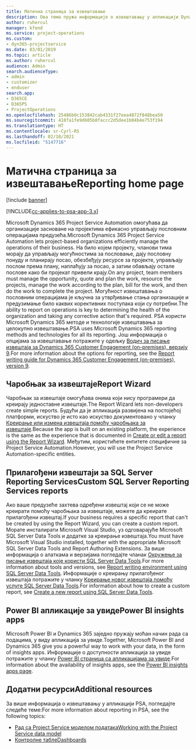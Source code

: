 ```yaml
---
title: Матична страница за извештавање
description: Ова тема пружа информације о извештавању у апликацији Dynamics 365 Project Service Automation.
author: ruhercul
manager: kfend
ms.service: project-operations
ms.custom:
- dyn365-projectservice
ms.date: 03/01/2019
ms.topic: article
ms.author: ruhercul
audience: Admin
search.audienceType:
- admin
- customizer
- enduser
search.app:
- D365CE
- D365PS
- ProjectOperations
ms.openlocfilehash: 25486b0c153842cab4331f27eea4872f848bea50
ms.sourcegitcommit: 418fa1fe9d605b8faccc2d5dee1b04b4e753f194
ms.translationtype: HT
ms.contentlocale: sr-Cyrl-RS
ms.lasthandoff: 02/10/2021
ms.locfileid: "5147716"
---
```

# <a name="reporting-home-page"></a><span data-ttu-id="82a64-103">Матична страница за извештавање</span><span class="sxs-lookup"><span data-stu-id="82a64-103">Reporting home page</span></span>

[!include [banner](../includes/psa-now-project-operations.md)]

[!INCLUDE[cc-applies-to-psa-app-3.x](../includes/cc-applies-to-psa-app-3x.md)]

<span data-ttu-id="82a64-104">Microsoft Dynamics 365 Project Service Automation омогућава да организације засноване на пројектима ефикасно управљају пословним операцијама предузећа.</span><span class="sxs-lookup"><span data-stu-id="82a64-104">Microsoft Dynamics 365 Project Service Automation lets project-based organizations efficiently manage the operations of their business.</span></span> <span data-ttu-id="82a64-105">На било којем пројекту, чланови тима морају да управљају могућностима за пословање, дају пословну понуду и планирају посао, обезбеђују ресурсе за пројекте, управљају послом према плану, наплаћују за посао, а затим обављају остале послове како би пројекат привели крају.</span><span class="sxs-lookup"><span data-stu-id="82a64-105">On any project, team members must manage the opportunity, quote and plan the work, resource the projects, manage the work according to the plan, bill for the work, and then do the work to complete the project.</span></span> <span data-ttu-id="82a64-106">Могућност извештавања о пословним операцијама је кључна за утврђивање стања организације и предузимање било каквих корективних поступака који су потребни.</span><span class="sxs-lookup"><span data-stu-id="82a64-106">The ability to report on operations is key to determining the health of the organization and taking any corrective action that's required.</span></span> <span data-ttu-id="82a64-107">PSA користи Microsoft Dynamics 365 методе и технологије извештавања за целокупно извештавање.</span><span class="sxs-lookup"><span data-stu-id="82a64-107">PSA uses Microsoft Dynamics 365 reporting methods and technologies for all its reporting.</span></span> <span data-ttu-id="82a64-108">Још информација о опцијама за извештавање потражите у одељку [Водич за писање извештаја за Dynamics 365 Customer Engagement (on-premises), верзију 9](https://docs.microsoft.com/dynamics365/customerengagement/on-premises/analytics/reporting-analytics-with-dynamics-365).</span><span class="sxs-lookup"><span data-stu-id="82a64-108">For more information about the options for reporting, see the [Report writing guide for Dynamics 365 Customer Engagement (on-premises), version 9](https://docs.microsoft.com/dynamics365/customerengagement/on-premises/analytics/reporting-analytics-with-dynamics-365).</span></span>

## <a name="report-wizard"></a><span data-ttu-id="82a64-109">Чаробњак за извештаје</span><span class="sxs-lookup"><span data-stu-id="82a64-109">Report Wizard</span></span>

<span data-ttu-id="82a64-110">Чаробњак за извештаје омогућава онима који нису програмери да креирају једноставне извештаје.</span><span class="sxs-lookup"><span data-stu-id="82a64-110">The Report Wizard lets non-developers create simple reports.</span></span> <span data-ttu-id="82a64-111">Будући да је апликација развијена на постојећој платформи, искуство је исто као искуство документовано у чланку [Креирање или измена извештаја помоћу чаробњака за извештаје](https://docs.microsoft.com/dynamics365/customerengagement/on-premises/basics/create-edit-copy-report-wizard).</span><span class="sxs-lookup"><span data-stu-id="82a64-111">Because the app is built on an existing platform, the experience is the same as the experience that is documented in [Create or edit a report using the Report Wizard](https://docs.microsoft.com/dynamics365/customerengagement/on-premises/basics/create-edit-copy-report-wizard).</span></span> <span data-ttu-id="82a64-112">Међутим, користићете ентитете специфичне за Project Service Automation.</span><span class="sxs-lookup"><span data-stu-id="82a64-112">However, you will use the Project Service Automation-specific entities.</span></span>

## <a name="custom-sql-server-reporting-services-reports"></a><span data-ttu-id="82a64-113">Прилагођени извештаји за SQL Server Reporting Services</span><span class="sxs-lookup"><span data-stu-id="82a64-113">Custom SQL Server Reporting Services reports</span></span>

<span data-ttu-id="82a64-114">Ако ваше предузеће захтева одређени извештај који се не може креирати помоћу чаробњака за извештаје, можете да креирате прилагођени извештај.</span><span class="sxs-lookup"><span data-stu-id="82a64-114">If your business requires a specific report that can't be created by using the Report Wizard, you can create a custom report.</span></span> <span data-ttu-id="82a64-115">Морате инсталирати Microsoft Visual Studio, уз одговарајуће Microsoft SQL Server Data Tools и додатке за креирање извештаја.</span><span class="sxs-lookup"><span data-stu-id="82a64-115">You must have Microsoft Visual Studio installed, together with the appropriate Microsoft SQL Server Data Tools and Report Authoring Extensions.</span></span> <span data-ttu-id="82a64-116">За више информација о алаткама и верзијама погледајте чланак [Окружење за писање извештаја које користи SQL Server Data Tools](https://docs.microsoft.com/dynamics365/customerengagement/on-premises/analytics/report-writing-environment-using-sql-server-data-tools).</span><span class="sxs-lookup"><span data-stu-id="82a64-116">For more information about tools and versions, see [Report writing environment using SQL Server Data Tools](https://docs.microsoft.com/dynamics365/customerengagement/on-premises/analytics/report-writing-environment-using-sql-server-data-tools).</span></span> <span data-ttu-id="82a64-117">Информације о креирању прилагођеног извештаја потражите у чланку [Креирање новог извештаја помоћу услуге SQL Server Data Tools](https://docs.microsoft.com/dynamics365/customerengagement/on-premises/analytics/create-a-new-report-using-sql-server-data-tools).</span><span class="sxs-lookup"><span data-stu-id="82a64-117">For information about how to create a custom report, see [Create a new report using SQL Server Data Tools](https://docs.microsoft.com/dynamics365/customerengagement/on-premises/analytics/create-a-new-report-using-sql-server-data-tools).</span></span>

## <a name="power-bi-insights-apps"></a><span data-ttu-id="82a64-118">Power BI апликације за увиде</span><span class="sxs-lookup"><span data-stu-id="82a64-118">Power BI insights apps</span></span>

<span data-ttu-id="82a64-119">Microsoft Power BI и Dynamics 365 заједно пружају моћан начин рада са подацима, у виду апликација за увиде.</span><span class="sxs-lookup"><span data-stu-id="82a64-119">Together, Microsoft Power BI and Dynamics 365 give you a powerful way to work with your data, in the form of insights apps.</span></span> <span data-ttu-id="82a64-120">Информације о доступности апликација за увиде потражите у чланку [Power BI страница са апликацијама за увиде](https://powerbi.microsoft.com/power-bi-insights-apps/).</span><span class="sxs-lookup"><span data-stu-id="82a64-120">For information about the availability of insights apps, see the [Power BI insights apps page](https://powerbi.microsoft.com/power-bi-insights-apps/).</span></span>


## <a name="additional-resources"></a><span data-ttu-id="82a64-121">Додатни ресурси</span><span class="sxs-lookup"><span data-stu-id="82a64-121">Additional resources</span></span>
<span data-ttu-id="82a64-122">За више информација о извештавању у апликацији PSA, погледајте следеће теме:</span><span class="sxs-lookup"><span data-stu-id="82a64-122">For more information about reporting in PSA, see the following topics:</span></span>

- [<span data-ttu-id="82a64-123">Рад са Project Service моделом података</span><span class="sxs-lookup"><span data-stu-id="82a64-123">Working with the Project Service data model</span></span>](reports-working-project-service-data-model.md)
- [<span data-ttu-id="82a64-124">Контролне табле</span><span class="sxs-lookup"><span data-stu-id="82a64-124">Dashboards</span></span>](reports-dashboards.md)

